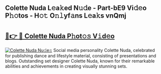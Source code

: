 ## Colette Nuda L𝚎a𝚔ed N𝚞𝚍e - Part-bE9 Vi𝚍𝚎o P𝚑𝚘tos - H𝚘𝚝 O𝚗𝚕yf𝚊ns L𝚎a𝚔s vnQmj

# <h2><a href="http://kf1piz.oniu.top/?m=Colette+Nuda">🔗👉 🔴 Colette Nuda P𝚑ot𝚘𝚜 V𝚒d𝚎o</a></h2>

[![Colette Nuda Nu𝚍e𝚜](https://i.imgur.com/0qMVB7G.gif)](http://kf1piz.oniu.top/?m=Colette+Nuda)
Social media personality Colette Nuda, celebrated for publishing dance and lifestyle material, consisting of presentations and blogs. Outstanding set designer Colette Nuda, known for their remarkable abilities and achievements in creating visually stunning sets.  
